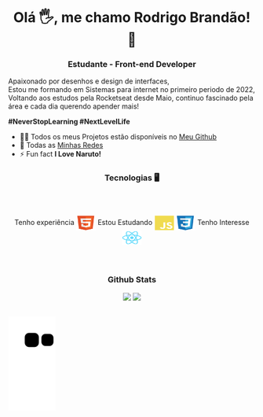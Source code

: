 <h1 align="center">Olá 🖐, me chamo Rodrigo Brandão! 🚀</h1>
<h3 align="center">Estudante - Front-end Developer</h3>

<p align="left">
  Apaixonado por desenhos e design de interfaces,<br> Estou me formando em Sistemas para internet no primeiro periodo de 2022,<br> Voltando aos estudos pela Rocketseat desde Maio, continuo fascinado pela área e cada dia querendo apender mais!

  <strong>#NeverStopLearning #NextLevelLife</strong>
</p>

- 👨‍💻 Todos os meus Projetos estão disponíveis no [Meu Github](https://github.com/sirwhod)
- 🔗 Todas as [Minhas Redes](https://beacons.ai/rodrigobrandao)
- ⚡ Fun fact **I Love Naruto!**

<h3 align="center">Tecnologias 🖥</h3>

##

<div style="display: inline_block; border-rright: 1px solid #000" align="center"><br>

  <text align="left"> Tenho experiência</text>
  <img align="center" alt="Rafa-HTML" height="30" width="40" src="https://raw.githubusercontent.com/devicons/devicon/master/icons/html5/html5-original.svg">
  <text align="left"> Estou Estudando</text>
  <img align="center" alt="Rafa-Js" height="30" width="40" src="https://raw.githubusercontent.com/devicons/devicon/master/icons/javascript/javascript-plain.svg">
  <img align="center" alt="Rafa-CSS" height="30" width="40" src="https://raw.githubusercontent.com/devicons/devicon/master/icons/css3/css3-original.svg">
  <text align="left"> Tenho Interesse</text>
  <img align="center" alt="Rafa-React" height="30" width="40" src="https://raw.githubusercontent.com/devicons/devicon/master/icons/react/react-original.svg">

</div><br>

##
<div align="center">
  <h3 align="center">Github Stats</h3>
  <img height="180em" src="https://github-readme-stats.vercel.app/api?username=sirwhod&show_icons=true&theme=tokyonight&include_all_commits=true&count_private=true"/>
  <img height="180em" src="https://github-readme-stats.vercel.app/api/top-langs/?username=sirwhod&layout=compact&langs_count=7&theme=tokyonight"/>
</div>

##

<div> 

  ![Snake animation](https://github.com/sirwhod/sirwhod/blob/output/github-contribution-grid-snake.svg)
 
</div>
